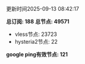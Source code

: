 更新时间2025-09-13 08:42:17

**总订阅: 188**
**总节点: 49571**
- vless节点: 23723
- hysteria2节点: 22

**google ping有效节点: 121**
